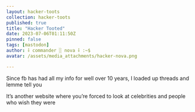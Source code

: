 ```yaml
---
layout: hacker-toots
collection: hacker-toots
published: true
title: "Hacker Tooted"
date: 2023-07-06T01:11:50Z
pinned: false
tags: [mastodon]
author: ⸸ commander ░ nova ⸸ :~$
avatar: /assets/media_attachments/hacker-nova.png

---
```


<p>Since fb has had all my info for well over 10 years, I loaded up threads and lemme tell you</p><p>It’s another website where you’re forced to look at celebrities and people who wish they were</p>


